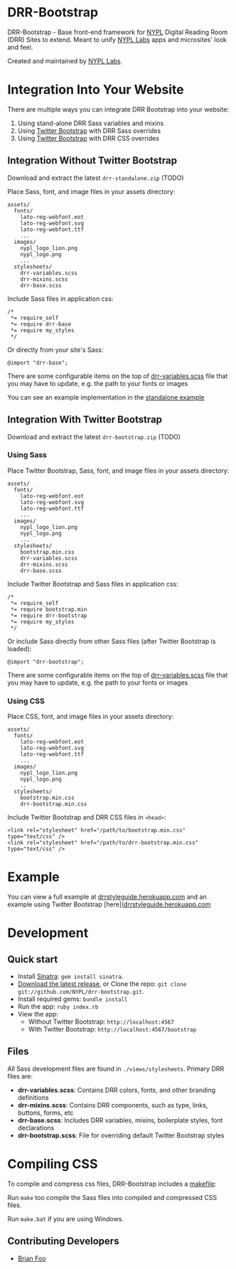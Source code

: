DRR-Bootstrap
================

DRR-Bootstrap - Base front-end framework for [NYPL](http://www.nypl.org/) Digital Reading Room (DRR) Sites to extend. Meant to unify [NYPL Labs](http://www.nypl.org/collections/labs) apps and microsites' look and feel.

Created and maintained by [NYPL Labs](http://www.nypl.org/collections/labs).

# Integration Into Your Website

There are multiple ways you can integrate DRR Bootstrap into your website:

1. Using stand-alone DRR Sass variables and mixins
3. Using [Twitter Bootstrap](http://twitter.github.io/bootstrap/) with DRR Sass overrides
4. Using [Twitter Bootstrap](http://twitter.github.io/bootstrap/) with DRR CSS overrides

## Integration Without Twitter Bootstrap

Download and extract the latest `drr-standalone.zip` (TODO)

Place Sass, font, and image files in your assets directory:

```
assets/
  fonts/
    lato-reg-webfont.eot
    lato-reg-webfont.svg
    lato-reg-webfont.ttf
    ...
  images/
    nypl_logo_lion.png
    nypl_logo.png
    ...
  stylesheets/    
    drr-variables.scss
    drr-mixins.scss
    drr-base.scss
```

Include Sass files in application css:

```
/*
 *= require_self
 *= require drr-base
 *= require my_styles
 */
```

Or directly from your site's Sass:

```
@import "drr-base";
```

There are some configurable items on the top of [drr-variables.scss](views/stylesheets/drr-variables.scss) file that you may have to update, e.g. the path to your fonts or images

You can see an example implementation in the [standalone example](views/stylesheets/standalone-example.scss)

## Integration With Twitter Bootstrap

Download and extract the latest `drr-bootstrap.zip` (TODO)

### Using Sass

Place Twitter Bootstrap, Sass, font, and image files in your assets directory:

```
assets/
  fonts/
    lato-reg-webfont.eot
    lato-reg-webfont.svg
    lato-reg-webfont.ttf
    ...
  images/
    nypl_logo_lion.png
    nypl_logo.png
    ...
  stylesheets/
    bootstrap.min.css
    drr-variables.scss
    drr-mixins.scss
    drr-base.scss
```

Include Twitter Bootstrap and Sass files in application css:

```
/*
 *= require_self
 *= require bootstrap.min
 *= require drr-bootstrap
 *= require my_styles
 */
```

Or include Sass directly from other Sass files (after Twitter Bootstrap is loaded):

```
@import "drr-bootstrap";
```

There are some configurable items on the top of [drr-variables.scss](views/stylesheets/drr-variables.scss) file that you may have to update, e.g. the path to your fonts or images

### Using CSS

Place CSS, font, and image files in your assets directory:

```
assets/
  fonts/
    lato-reg-webfont.eot
    lato-reg-webfont.svg
    lato-reg-webfont.ttf
    ...
  images/
    nypl_logo_lion.png
    nypl_logo.png
    ..
  stylesheets/
    bootstrap.min.css
    drr-bootstrap.min.css
```

Include Twitter Bootstrap and DRR CSS files in `<head>`:

```
<link rel="stylesheet" href="/path/to/bootstrap.min.css" type="text/css" />
<link rel="stylesheet" href="/path/to/drr-bootstrap.min.css" type="text/css" />
```

# Example

You can view a full example at [drrstyleguide.herokuapp.com](https://drrstyleguide.herokuapp.com) and an example using Twitter Bootstrap [here]([drrstyleguide.herokuapp.com](https://drrstyleguide.herokuapp.com/bootstrap)

# Development

## Quick start

- Install [Sinatra](http://www.sinatrarb.com/): `gem install sinatra`.
- [Download the latest release](https://github.com/NYPL/drr-bootstrap/zipball/master), or Clone the repo: `git clone git://github.com/NYPL/drr-bootstrap.git`.
- Install required gems: `bundle install`
- Run the app: `ruby index.rb`
- View the app:
  - Without Twitter Bootstrap: `http://localhost:4567`
  - With Twitter Bootstrap: `http://localhost:4567/bootstrap`

## Files

All Sass development files are found in `./views/stylesheets`. Primary DRR files are:

- **drr-variables.scss**: Contains DRR colors, fonts, and other branding definitions
- **drr-mixins.scss**: Contains DRR components, such as type, links, buttons, forms, etc
- **drr-base.scss**: Includes DRR variables, mixins, boilerplate styles, font declarations
- **drr-bootstrap.scss**: File for overriding default Twitter Bootstrap styles

# Compiling CSS

To compile and compress css files, DRR-Bootstrap includes a [makefile](Makefile):

Run `make` too compile the Sass files into compiled and compressed CSS files. 

Run `make.bat` if you are using Windows.

## Contributing Developers

* [Brian Foo](http://github.com/beefoo)

